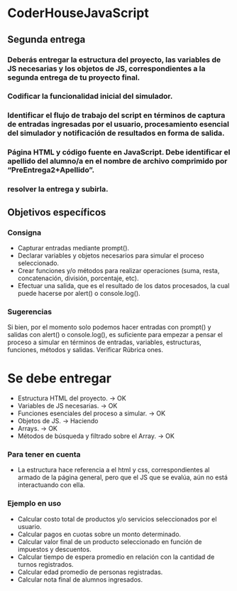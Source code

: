 # CoderHouseJavaScript

## Segunda entrega

### Deberás entregar la estructura del proyecto, las variables de JS necesarias y los objetos de JS, correspondientes a la segunda entrega de tu proyecto final.

### Codificar la funcionalidad inicial del simulador.

### Identificar el flujo de trabajo del script en términos de captura de entradas ingresadas por el usuario, procesamiento esencial del simulador y notificación de resultados en forma de salida.

### Página HTML y código fuente en JavaScript. Debe identificar el apellido del alumno/a en el nombre de archivo comprimido por “PreEntrega2+Apellido”.

### resolver la entrega y subirla.

## Objetivos específicos

### Consigna

- Capturar entradas mediante prompt().
- Declarar variables y objetos necesarios para simular el proceso seleccionado.
- Crear funciones y/o métodos para realizar operaciones (suma, resta, concatenación, división, porcentaje, etc).
- Efectuar una salida, que es el resultado de los datos procesados, la cual puede hacerse por alert() o console.log().

### Sugerencias

Si bien, por el momento solo podemos hacer entradas con prompt() y salidas con alert() o console.log(), es suficiente para empezar a pensar el proceso a simular en términos de entradas, variables, estructuras, funciones, métodos y salidas. Verificar Rúbrica
ones.

# Se debe entregar

- Estructura HTML del proyecto. -> OK
- Variables de JS necesarias. -> OK
- Funciones esenciales del proceso a simular. -> OK
- Objetos de JS. -> Haciendo
- Arrays. -> OK
- Métodos de búsqueda y filtrado sobre el Array. -> OK

### Para tener en cuenta

- La estructura hace referencia a el html y css, correspondientes al armado de la página general, pero que el JS que se evalúa, aún no está interactuando con ella.

### Ejemplo en uso

- Calcular costo total de productos y/o servicios seleccionados por el usuario.
- Calcular pagos en cuotas sobre un monto determinado.
- Calcular valor final de un producto seleccionado en función de impuestos y descuentos.
- Calcular tiempo de espera promedio en relación con la cantidad de turnos registrados.
- Calcular edad promedio de personas registradas.
- Calcular nota final de alumnos ingresados.
